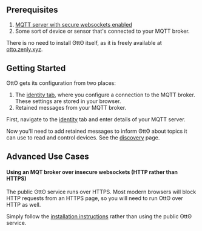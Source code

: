 ## Prerequisites

1. [MQTT server with secure websockets enabled](http://www.steves-internet-guide.com/mqtt-websockets/)
1. Some sort of device or sensor that's connected to your MQTT broker.

There is no need to install ʘttʘ itself, as it is freely available at [otto.zenly.xyz](https://otto.zenly.xyz/).

## Getting Started

ʘttʘ gets its configuration from two places:

1. The [identity tab](/identity), where you configure a connection to the MQTT broker. These settings are stored in your browser.
1. Retained messages from your MQTT broker.

First, navigate to the [identity](identity) tab and enter details of your MQTT server.

Now you'll need to add retained messages to inform ʘttʘ about topics it can use to read and control devices. See the [discovery](/docs/discovery/) page.

## Advanced Use Cases

#### Using an MQT broker over insecure websockets (HTTP rather than HTTPS)

The public ʘttʘ service runs over HTTPS. Most modern browsers will block HTTP requests from an HTTPS page, so you will need to run ʘttʘ over HTTP as well.

Simply follow the [installation instructions](../install/) rather than using the public ʘttʘ service.
